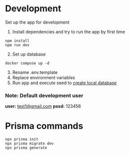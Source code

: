 # Development
Set up the app for development

1. Install dependencies and try to run the app by first time
```
npm install
npm run dev
```
2. Set up database
```
docker compose up -d
```
3. Rename .env.template
4. Replace environment variables
5. Run app and execute seed to [create local database](http://localhost:3000/api/seed)

### Note: Default development user
__user:__ test1@gmail.com
__pssd:__ 123456

# Prisma commands
```
npx prisma init
npx prisma migrate dev
npx prisma generate
```